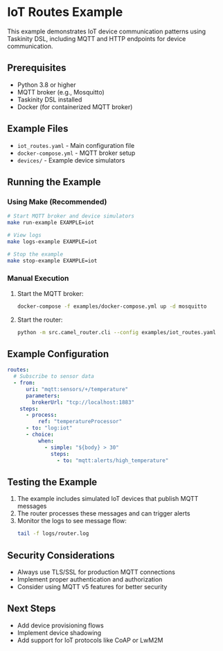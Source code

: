 # IoT Routes Example

This example demonstrates IoT device communication patterns using Taskinity DSL, including MQTT and HTTP endpoints for device communication.

## Prerequisites

- Python 3.8 or higher
- MQTT broker (e.g., Mosquitto)
- Taskinity DSL installed
- Docker (for containerized MQTT broker)

## Example Files

- `iot_routes.yaml` - Main configuration file
- `docker-compose.yml` - MQTT broker setup
- `devices/` - Example device simulators

## Running the Example

### Using Make (Recommended)

```bash
# Start MQTT broker and device simulators
make run-example EXAMPLE=iot

# View logs
make logs-example EXAMPLE=iot

# Stop the example
make stop-example EXAMPLE=iot
```

### Manual Execution

1. Start the MQTT broker:

   ```bash
   docker-compose -f examples/docker-compose.yml up -d mosquitto
   ```

2. Start the router:
   ```bash
   python -m src.camel_router.cli --config examples/iot_routes.yaml
   ```

## Example Configuration

```yaml
routes:
  # Subscribe to sensor data
  - from:
      uri: "mqtt:sensors/+/temperature"
      parameters:
        brokerUrl: "tcp://localhost:1883"
    steps:
      - process:
          ref: "temperatureProcessor"
      - to: "log:iot"
      - choice:
          when:
            - simple: "${body} > 30"
              steps:
                - to: "mqtt:alerts/high_temperature"
```

## Testing the Example

1. The example includes simulated IoT devices that publish MQTT messages
2. The router processes these messages and can trigger alerts
3. Monitor the logs to see message flow:
   ```bash
   tail -f logs/router.log
   ```

## Security Considerations

- Always use TLS/SSL for production MQTT connections
- Implement proper authentication and authorization
- Consider using MQTT v5 features for better security

## Next Steps

- Add device provisioning flows
- Implement device shadowing
- Add support for IoT protocols like CoAP or LwM2M
